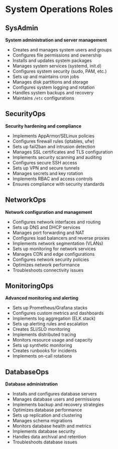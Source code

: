 # System Operations Roles

## SysAdmin
**System administration and server management**
- Creates and manages system users and groups
- Configures file permissions and ownership
- Installs and updates system packages
- Manages system services (systemd, init.d)
- Configures system security (sudo, PAM, etc.)
- Sets up and maintains cron jobs
- Manages disk partitions and storage
- Configures system logging and rotation
- Handles system backups and recovery
- Maintains `/etc` configurations

## SecurityOps
**Security hardening and compliance**
- Implements AppArmor/SELinux policies
- Configures firewall rules (iptables, ufw)
- Sets up fail2ban and intrusion detection
- Manages SSL certificates and TLS configuration
- Implements security scanning and auditing
- Configures secure SSH access
- Sets up VPN and secure tunnels
- Manages secrets and key rotation
- Implements RBAC and access controls
- Ensures compliance with security standards

## NetworkOps
**Network configuration and management**
- Configures network interfaces and routing
- Sets up DNS and DHCP services
- Manages port forwarding and NAT
- Configures load balancers and reverse proxies
- Implements network segmentation (VLANs)
- Sets up monitoring for network services
- Manages CDN and edge configurations
- Configures network security policies
- Optimizes network performance
- Troubleshoots connectivity issues

## MonitoringOps
**Advanced monitoring and alerting**
- Sets up Prometheus/Grafana stacks
- Configures custom metrics and dashboards
- Implements log aggregation (ELK stack)
- Sets up alerting rules and escalation
- Creates SLI/SLO monitoring
- Implements distributed tracing
- Monitors resource usage and capacity
- Sets up synthetic monitoring
- Creates runbooks for incidents
- Implements on-call rotations

## DatabaseOps
**Database administration**
- Installs and configures database servers
- Manages database users and permissions
- Implements backup and recovery strategies
- Optimizes database performance
- Sets up replication and clustering
- Manages schema migrations
- Monitors database health and metrics
- Implements database security
- Handles data archival and retention
- Troubleshoots database issues

